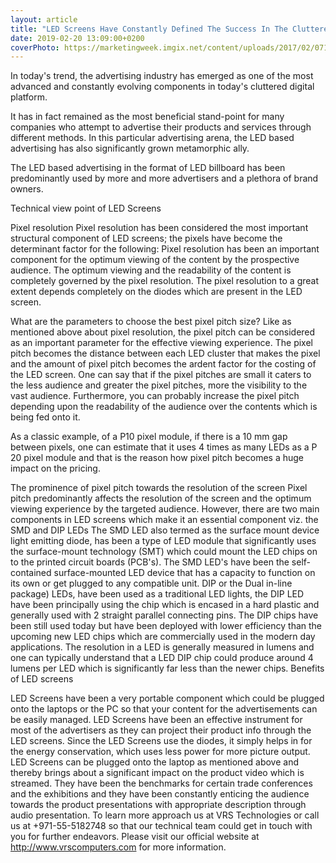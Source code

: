 ```yaml
---
layout: article
title: "LED Screens Have Constantly Defined The Success In The Cluttered Consumer Market"
date: 2019-02-20 13:09:00+0200
coverPhoto: https://marketingweek.imgix.net/content/uploads/2017/02/07124537/4Ps-of-marketing_750.jpg?auto=compress,format,&crop=faces,entropy,edges&fit=crop&q=60&w=750&h=460
---
```



In today's trend, the advertising industry has emerged as one of the most advanced and constantly evolving components in today's cluttered digital platform.

It has in fact remained as the most beneficial stand-point for many companies who attempt to advertise their products and services through different methods. In this particular advertising arena, the LED based advertising has also significantly grown metamorphic ally.

The LED based advertising in the format of LED billboard has been predominantly used by more and more advertisers and a plethora of brand owners.

Technical view point of LED Screens

Pixel resolution
Pixel resolution has been considered the most important structural component of LED screens; the pixels have become the determinant factor for the following:
Pixel resolution has been an important component for the optimum viewing of the content by the prospective audience. The optimum viewing and the readability of the content is completely governed by the pixel resolution. The pixel resolution to a great extent depends completely on the diodes which are present in the LED screen.

What are the parameters to choose the best pixel pitch size?
Like as mentioned above about pixel resolution, the pixel pitch can be considered as an important parameter for the effective viewing experience. The pixel pitch becomes the distance between each LED cluster that makes the pixel and the amount of pixel pitch becomes the ardent factor for the costing of the LED screen.
One can say that if the pixel pitches are small it caters to the less audience and greater the pixel pitches, more the visibility to the vast audience. Furthermore, you can probably increase the pixel pitch depending upon the readability of the audience over the contents which is being fed onto it.

As a classic example, of a P10 pixel module, if there is a 10 mm gap between pixels, one can estimate that it uses 4 times as many LEDs as a P 20 pixel module and that is the reason how pixel pitch becomes a huge impact on the pricing.

The prominence of pixel pitch towards the resolution of the screen
Pixel pitch predominantly affects the resolution of the screen and the optimum viewing experience by the targeted audience. However, there are two main components in LED screens which make it an essential component viz. the SMD and DIP LEDs
The SMD LED also termed as the surface mount device light emitting diode, has been a type of LED module that significantly uses the surface-mount technology (SMT) which could mount the LED chips on to the printed circuit boards (PCB's). The SMD LED's have been the self-contained surface-mounted LED device that has a capacity to function on its own or get plugged to any compatible unit.
DIP or the Dual in-line package) LEDs, have been used as a traditional LED lights, the DIP LED have been principally using the chip which is encased in a hard plastic and generally used with 2 straight parallel connecting pins. The DIP chips have been still used today but have been deployed with lower efficiency than the upcoming new LED chips which are commercially used in the modern day applications.
The resolution in a LED is generally measured in lumens and one can typically understand that a LED DIP chip could produce around 4 lumens per LED which is significantly far less than the newer chips.
Benefits of LED screens

LED Screens have been a very portable component which could be plugged onto the laptops or the PC so that your content for the advertisements can be easily managed.
LED Screens have been an effective instrument for most of the advertisers as they can project their product info through the LED screens.
Since the LED Screens use the diodes, it simply helps in for the energy conservation, which uses less power for more picture output.
LED Screens can be plugged onto the laptop as mentioned above and thereby brings about a significant impact on the product video which is streamed.
They have been the benchmarks for certain trade conferences and the exhibitions and they have been constantly enticing the audience towards the product presentations with appropriate description through audio presentation.
To learn more approach us at VRS Technologies or call us at +971-55-5182748 so that our technical team could get in touch with you for further endeavors. Please visit our official website at http://www.vrscomputers.com for more information.

